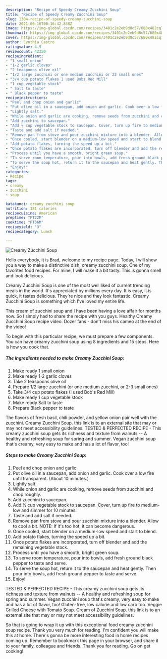 ```yaml
---
description: "Recipe of Speedy Creamy Zucchini Soup"
title: "Recipe of Speedy Creamy Zucchini Soup"
slug: 1304-recipe-of-speedy-creamy-zucchini-soup
date: 2021-06-10T00:16:42.838Z
image: https://img-global.cpcdn.com/recipes/3401c2e2eb9d8c57/680x482cq70/creamy-zucchini-soup-recipe-main-photo.jpg
thumbnail: https://img-global.cpcdn.com/recipes/3401c2e2eb9d8c57/680x482cq70/creamy-zucchini-soup-recipe-main-photo.jpg
cover: https://img-global.cpcdn.com/recipes/3401c2e2eb9d8c57/680x482cq70/creamy-zucchini-soup-recipe-main-photo.jpg
author: Cynthia Castro
ratingvalue: 4.9
reviewcount: 42350
recipeingredient:
- "1 small onion"
- "1-2 garlic cloves"
- "2 teaspoons olive oil"
- "1/2 large zucchini or one medium zucchini or 23 small ones"
- "3/4 cup potato flakes I used Bobs Red Mill"
- "1 cup vegetable stock"
- " Salt to taste"
- " Black pepper to taste"
recipeinstructions:
- "Peel and chop onion and garlic"
- "Put olive oil in a saucepan, add onion and garlic. Cook over a low fire until transparent. (About 10 minutes.)"
- "Lightly salt."
- "While onion and garlic are cooking, remove seeds from zucchini and chop roughly."
- "Add zucchini to saucepan."
- "Add ½ cup vegetable stock to saucepan. Cover, turn up fire to medium-low and simmer for 10 minutes."
- "Taste and add salt if needed."
- "Remove pan from stove and pour zucchini mixture into a blender. Allow to cool a bit. NOTE: If it&#39;s too hot, it can become dangerous."
- "Once cooled, start blender on a medium-low speed and start to blend."
- "Add potato flakes, turning the speed up a bit."
- "Once potato flakes are incorporated, turn off blender and add the remaining vegetable stock."
- "Process until you have a smooth, bright green soup."
- "To serve room temperature, pour into bowls, add fresh ground black pepper to taste and serve."
- "To serve the soup hot, return it to the saucepan and heat gently. Then pour into bowls, add fresh ground pepper to taste and serve."
- "Enjoy!"
categories:
- Recipe
tags:
- creamy
- zucchini
- soup

katakunci: creamy zucchini soup 
nutrition: 181 calories
recipecuisine: American
preptime: "PT22M"
cooktime: "PT36M"
recipeyield: "3"
recipecategory: Lunch

---
```



![Creamy Zucchini Soup](https://img-global.cpcdn.com/recipes/3401c2e2eb9d8c57/680x482cq70/creamy-zucchini-soup-recipe-main-photo.jpg)

Hello everybody, it is Brad, welcome to my recipe page. Today, I will show you a way to make a distinctive dish, creamy zucchini soup. One of my favorites food recipes. For mine, I will make it a bit tasty. This is gonna smell and look delicious.

Creamy Zucchini Soup is one of the most well liked of current trending meals in the world. It's appreciated by millions every day. It is easy, it is quick, it tastes delicious. They're nice and they look fantastic. Creamy Zucchini Soup is something which I've loved my entire life.

This cream of zucchini soup and I have been having a love affair for months now. So I simply had to share the recipe with you guys. Healthy Creamy Zucchini Soup recipe video. Dozer fans - don&#39;t miss his cameo at the end of the video!


To begin with this particular recipe, we must prepare a few components. You can have creamy zucchini soup using 8 ingredients and 15 steps. Here is how you cook that.

<!--inarticleads1-->

##### The ingredients needed to make Creamy Zucchini Soup:

1. Make ready 1 small onion
1. Make ready 1-2 garlic cloves
1. Take 2 teaspoons olive oil
1. Prepare 1/2 large zucchini (or one medium zucchini, or 2-3 small ones)
1. Take 3/4 cup potato flakes (I used Bob&#39;s Red Mill)
1. Make ready 1 cup vegetable stock
1. Make ready  Salt to taste
1. Prepare  Black pepper to taste


The flavors of fresh basil, chili powder, and yellow onion pair well with the zucchini. Creamy Zucchini Soup. this link is to an external site that may or may not meet accessibility guidelines. TESTED &amp; PERFECTED RECIPE - This creamy zucchini soup gets its richness and texture from walnuts -- A healthy and refreshing soup for spring and summer. Vegan zucchini soup that&#39;s creamy, very easy to make and has a lot of flavor, too! 

<!--inarticleads2-->

##### Steps to make Creamy Zucchini Soup:

1. Peel and chop onion and garlic
1. Put olive oil in a saucepan, add onion and garlic. Cook over a low fire until transparent. (About 10 minutes.)
1. Lightly salt.
1. While onion and garlic are cooking, remove seeds from zucchini and chop roughly.
1. Add zucchini to saucepan.
1. Add ½ cup vegetable stock to saucepan. Cover, turn up fire to medium-low and simmer for 10 minutes.
1. Taste and add salt if needed.
1. Remove pan from stove and pour zucchini mixture into a blender. Allow to cool a bit. NOTE: If it&#39;s too hot, it can become dangerous.
1. Once cooled, start blender on a medium-low speed and start to blend.
1. Add potato flakes, turning the speed up a bit.
1. Once potato flakes are incorporated, turn off blender and add the remaining vegetable stock.
1. Process until you have a smooth, bright green soup.
1. To serve room temperature, pour into bowls, add fresh ground black pepper to taste and serve.
1. To serve the soup hot, return it to the saucepan and heat gently. Then pour into bowls, add fresh ground pepper to taste and serve.
1. Enjoy!


TESTED &amp; PERFECTED RECIPE - This creamy zucchini soup gets its richness and texture from walnuts -- A healthy and refreshing soup for spring and summer. Vegan zucchini soup that&#39;s creamy, very easy to make and has a lot of flavor, too! Gluten-free, low calorie and low carb too. Veggie Grilled Cheese with Tomato Soup. Cream of Zucchini Soup. this link is to an external site that may or may not meet accessibility guidelines. 

So that is going to wrap it up with this exceptional food creamy zucchini soup recipe. Thank you very much for reading. I'm confident you will make this at home. There's gonna be more interesting food in home recipes coming up. Remember to bookmark this page in your browser, and share it to your family, colleague and friends. Thank you for reading. Go on get cooking!
